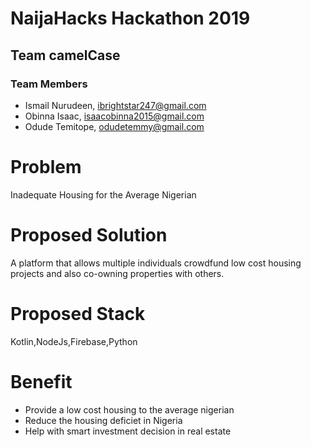 # NaijaHacks Hackathon 2019

## Team camelCase

### Team Members

- Ismail Nurudeen, ibrightstar247@gmail.com
- Obinna Isaac, isaacobinna2015@gmail.com
- Odude Temitope, odudetemmy@gmail.com


# Problem

Inadequate Housing for the Average Nigerian

# Proposed Solution

A platform that allows multiple individuals crowdfund low cost housing projects and also co-owning properties with others.

# Proposed Stack

Kotlin,NodeJs,Firebase,Python

# Benefit

- Provide a low cost housing to the average nigerian
- Reduce the housing deficiet in Nigeria
- Help with smart investment decision in real estate
